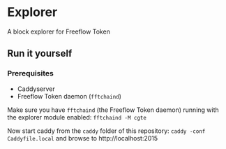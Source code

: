 # Explorer

A block explorer for Freeflow Token

## Run it yourself

### Prerequisites
* Caddyserver
* Freeflow Token daemon (`fftchaind`)


Make sure you have `fftchaind` (the Freeflow Token daemon) running with the explorer module enabled:
`fftchaind -M cgte`

Now start caddy from the `caddy` folder of this repository:
`caddy -conf Caddyfile.local`
and browse to http://localhost:2015

